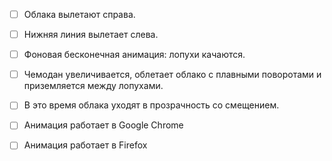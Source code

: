 - [ ] Облака вылетают справа.
- [ ] Нижняя линия вылетает слева.
- [ ] Фоновая бесконечная анимация: лопухи качаются.
- [ ] Чемодан увеличивается, облетает облако с плавными поворотами и приземляется между лопухами.
- [ ] В это время облака уходят в прозрачность со смещением.
- [ ] Анимация работает в Google Chrome
- [ ] Анимация работает в Firefox

